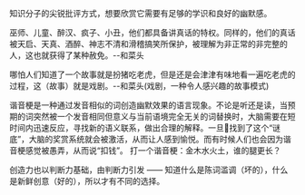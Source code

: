 知识分子的尖锐批评方式，想要欣赏它需要有足够的学识和良好的幽默感。


巫师、儿童、醉汉、疯子、小丑，他们都具备讲真话的特权。同样的，他们的真话被天启、天真、酒醉、神志不清和滑稽搞笑所保护，被理解为非正常的非完整的人，这也就获得了某种赦免。--和菜头


哪怕人们知道了一个故事就是扮猪吃老虎，但是还是会津津有味地看一遍吃老虎的过程，这（故事）就是戏剧。--和菜头(戏剧，一种令人感兴趣的故事模式)

谐音梗是一种通过发音相似的词创造幽默效果的语言现象。不论是听还是读，当预期的词突然被一个发音相同但意义与当前语境完全无关的词替换时，大脑需要在短时间内迅速反应，寻找新的语义联系，做出合理的解释。一旦🧠找到了这个“谜底”，大脑的奖赏系统就会被激活，从而让人感到愉悦。而有时候人们也会因为谐音梗感觉被愚弄，从而说“扣钱”。
打一个谐音梗：金木水火土，谁的腿更长？

创造力也以判断力基础，由判断力引发 —— 知道什么是陈词滥调（坏的），什么是新鲜创意（好的），所以才有不同的选择。